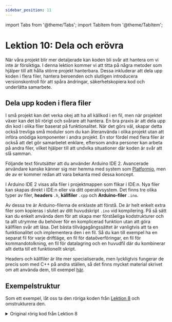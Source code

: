 ```yaml
---
sidebar_position: 11
---
```


import Tabs from '@theme/Tabs';
import TabItem from '@theme/TabItem';

# Lektion 10: Dela och erövra

När våra projekt blir mer detaljerade kan koden bli svår att hantera om vi inte är försiktiga. I denna lektion kommer vi att titta på några metoder som hjälper till att hålla större projekt hanterbara. Dessa inkluderar att dela upp koden i flera filer, hantera beroenden och slutligen introducera versionskontroll för att spåra ändringar, säkerhetskopiera kod och underlätta samarbete.

## Dela upp koden i flera filer

I små projekt kan det verka okej att ha all källkod i en fil, men när projektet växer kan det bli rörigt och svårare att hantera. En bra praxis är att dela upp din kod i olika filer baserat på funktionalitet. När det görs väl, skapar detta också trevliga små moduler som du kan återanvända i olika projekt utan att införa onödiga komponenter i andra projekt. En stor fördel med flera filer är också att det gör samarbetet enklare, eftersom andra personer kan arbeta på andra filer, vilket hjälper till att undvika situationer där koden är svår att slå samman.

Följande text förutsätter att du använder Arduino IDE 2. Avancerade användare kanske känner sig mer hemma med system som [Platformio](https://platformio.org/), men de av er kommer redan att vara bekanta med dessa koncept.

I Arduino IDE 2 visas alla filer i projektmappen som flikar i IDE:n. Nya filer kan skapas direkt i IDE:n eller via ditt operativsystem. Det finns tre olika typer av filer, **headers** `.h`, **källfiler** `.cpp` och **Arduino-filer** `.ino`.

Av dessa tre är Arduino-filerna de enklaste att förstå. De är helt enkelt extra filer som kopieras i slutet av ditt huvudskript `.ino` vid kompilering. På så sätt kan du enkelt använda dem för att skapa mer förståeliga kodstrukturer och ta allt utrymme du behöver för en komplicerad funktion utan att göra källfilen svår att läsa. Det bästa tillvägagångssättet är vanligtvis att ta en funktionalitet och implementera den i en fil. Så du kan till exempel ha en separat fil för varje driftläge, en fil för dataöverföringar, en fil för kommandotolkning, en fil för datalagring och en huvudfil där du kombinerar allt detta till ett funktionellt skript.

Headers och källfiler är lite mer specialiserade, men lyckligtvis fungerar de precis som med C++ på andra ställen, så det finns mycket material skrivet om att använda dem, till exempel [här](https://www.learncpp.com/cpp-tutorial/header-files/).

## Exempelstruktur

Som ett exempel, låt oss ta den röriga koden från [Lektion 8](./lesson8.md) och omstrukturera den.

<details>
  <summary>Original rörig kod från Lektion 8</summary>
  <p>Här är hela koden för din frustration.</p>
```Cpp title="Satellit med flera tillstånd"
#include "CanSatNeXT.h"

bool LED_IS_ON = false;
int STATE = 0;

void setup() {
  Serial.begin(115200);
  CanSatInit(28);
}


void loop() {
  if(STATE == 0)
  {
    preLaunch();
  }else if(STATE == 1)
  {
    flight_mode();
  }else if(STATE == 2){
    recovery_mode();
  }else{
    // okänt läge
    delay(1000);
  }
}

void preLaunch() {
  Serial.println("Väntar...");
  sendData("Väntar...");
  blinkLED();
  
  delay(1000);
}

void flight_mode(){
  sendData("WEEE!!!");
  float LDR_voltage = analogReadVoltage(LDR);
  sendData(LDR_voltage);
  blinkLED();

  delay(100);
}


void recovery_mode()
{
  blinkLED();
  delay(500);
}

void blinkLED()
{
  if(LED_IS_ON)
  {
    digitalWrite(LED, LOW);
  }else{
    digitalWrite(LED, HIGH);
  }
  LED_IS_ON = !LED_IS_ON;
}

void onDataReceived(String data)
{
  Serial.println(data);
  if(data == "PRELAUNCH")
  {
    STATE = 0;
  }
  if(data == "FLIGHT")
  {
    STATE = 1;
  }
  if(data == "RECOVERY")
  {
    STATE = 2;
  }
}
```
</details>

Detta är inte ens så illa, men du kan se hur det skulle kunna bli allvarligt svårt att läsa om vi utvecklade funktionerna eller lade till nya kommandon att tolka. Istället låt oss dela upp detta i snygga separata kodfiler baserat på de separata funktionaliteterna.

Jag separerade varje driftläge i sin egen fil, lade till en fil för kommandotolkning och slutligen gjorde en liten verktygsfil för att hålla funktionalitet som behövs på många ställen. Detta är en ganska typisk enkel projektstruktur, men gör redan programmet som helhet mycket lättare att förstå. Detta kan ytterligare underlättas av bra dokumentation och att göra en graf till exempel som visar hur filerna länkar till varandra.

<Tabs>
  <TabItem value="main" label="main.ino" default>

```Cpp title="Huvudskiss"
#include "CanSatNeXT.h"

int STATE = 0;

void setup() {
  Serial.begin(115200);
  CanSatInit(28);
}

void loop() {
  if(STATE == 0)
  {
    preLaunch();
  }else if(STATE == 1)
  {
    flight_mode();
  }else if(STATE == 2){
    recovery_mode();
  }else{
    delay(1000);
  }
}
```
  </TabItem>
  <TabItem value="preLaunch" label="mode_prelaunch.ino" default>

```Cpp title="Förlanseringsläge"
void preLaunch() {
  Serial.println("Väntar...");
  sendData("Väntar...");
  blinkLED();
  
  delay(1000);
}
```
  </TabItem>
      <TabItem value="flight_mode" label="mode_flight.ino" default>

```Cpp title="Flygläge"
void flight_mode(){
  sendData("WEEE!!!");
  float LDR_voltage = analogReadVoltage(LDR);
  sendData(LDR_voltage);
  blinkLED();

  delay(100);
}
```
  </TabItem>
    <TabItem value="recovery" label="mode_recovery.ino" default>

```Cpp title="Återhämtningsläge"
void recovery_mode()
{
  blinkLED();
  delay(500);
}
```
  </TabItem>
    <TabItem value="interpret" label="command_interpretation.ino" default>

```Cpp title="Kommandotolkning"
void onDataReceived(String data)
{
  Serial.println(data);
  if(data == "PRELAUNCH")
  {
    STATE = 0;
  }
  if(data == "FLIGHT")
  {
    STATE = 1;
  }
  if(data == "RECOVERY")
  {
    STATE = 2;
  }
}
```
  </TabItem>
    <TabItem value="utils" label="utils.ino" default>

```Cpp title="Verktyg"
bool LED_IS_ON = false;

void blinkLED()
{
  if(LED_IS_ON)
  {
    digitalWrite(LED, LOW);
  }else{
    digitalWrite(LED, HIGH);
  }
  LED_IS_ON = !LED_IS_ON;
}
```
  </TabItem>

</Tabs>

Även om detta tillvägagångssätt redan är mycket bättre än att ha en enda fil för allt, kräver det fortfarande noggrann hantering. Till exempel delas **namnrymden** mellan de olika filerna, vilket kan orsaka förvirring i ett större projekt eller när man återanvänder kod. Om det finns funktioner eller variabler med samma namn vet inte koden vilken som ska användas, vilket leder till konflikter eller oväntat beteende.

Dessutom lånar sig detta tillvägagångssätt inte väl till **inkapsling**—vilket är nyckeln till att bygga mer modulär och återanvändbar kod. När dina funktioner och variabler alla finns i samma globala utrymme blir det svårare att förhindra att en del av koden oavsiktligt påverkar en annan. Det är här mer avancerade tekniker som namnrymder, klasser och objektorienterad programmering (OOP) kommer in i bilden. Dessa faller utanför ramen för denna kurs, men individuell forskning om dessa ämnen uppmuntras.


:::tip[Övning]

Ta ett av dina tidigare projekt och ge det en makeover! Dela upp din kod i flera filer och organisera dina funktioner baserat på deras roller (t.ex. sensorförvaltning, datahantering, kommunikation). Se hur mycket renare och lättare att hantera ditt projekt blir!

:::


## Versionskontroll

När projekten växer — och särskilt när flera personer arbetar med dem — är det lätt att tappa bort ändringar eller av misstag skriva över (eller skriva om) kod. Det är där **versionskontroll** kommer in. **Git** är branschstandarden för versionskontrollverktyg som hjälper till att spåra ändringar, hantera versioner och organisera stora projekt med flera medarbetare.

Att lära sig Git kan kännas skrämmande och till och med överflödigt för små projekt, men jag kan lova att du kommer att tacka dig själv för att du lärde dig det. Senare kommer du att undra hur du någonsin klarade dig utan det!

Här är en bra plats att börja: [Kom igång med Git](https://docs.github.com/en/get-started/getting-started-with-git).

Det finns flera Git-tjänster tillgängliga, med populära som inkluderar:

[GitHub](https://github.com/)

[GitLab](https://about.gitlab.com/)

[BitBucket](https://bitbucket.org/product/)

GitHub är ett bra val på grund av dess popularitet och det överflöd av stöd som finns tillgängligt. Faktum är att denna webbsida och [CanSat NeXT](https://github.com/netnspace/CanSatNeXT_library) biblioteken är värd på GitHub.

Git är inte bara bekvämt — det är en viktig färdighet för alla som arbetar professionellt inom teknik eller vetenskap. De flesta team du kommer att vara en del av kommer att använda Git, så det är en bra idé att göra det till en bekant vana att använda det.

Fler handledningar om Git:

[https://www.w3schools.com/git/](https://www.w3schools.com/git/)

[https://git-scm.com/docs/gittutorial/](https://git-scm.com/docs/gittutorial/)



:::tip[Övning]

Ställ in ett Git-repository för ditt CanSat-projekt och skicka din kod till det nya repositoryt. Detta kommer att hjälpa dig att utveckla programvara för både satelliten och markstationen på ett organiserat, samarbetsinriktat sätt.

:::

---

I nästa lektion kommer vi att prata om olika sätt att utöka CanSat med externa sensorer och andra enheter.

[Klicka här för nästa lektion!](./lesson11)